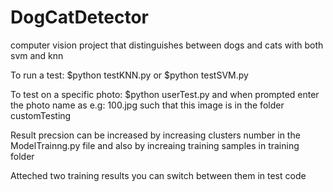 # DogCatDetector
computer vision project that distinguishes between dogs and cats with both svm and knn

To run a test:
$python testKNN.py or $python testSVM.py

To test on a specific photo:
$python userTest.py
and when prompted enter the photo name as e.g: 100.jpg such that this image is in the folder customTesting

Result precsion can be increased by increasing clusters number in the ModelTrainng.py file and also by increaing 
training samples in training folder

Atteched two training results you can switch between them in test code 

